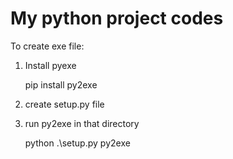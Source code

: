 # My python project codes

To create exe file:

1. Install pyexe 
  
   pip install py2exe

2. create setup.py file

3. run py2exe in that directory

   python .\setup.py py2exe
